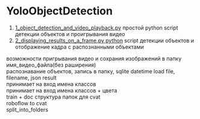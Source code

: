 # YoloObjectDetection

1. [1_object_detection_and_video_playback.py](https://github.com/mlarena/YoloObjectDetection/blob/main/1_object_detection_and_video_playback.py) простой python script детекции объектов и проигрывания видео  
2. [2_displaying_results_on_a_frame.py python](https://github.com/mlarena/YoloObjectDetection/blob/main/2_displaying_results_on_a_frame.py) script детекции объектов и отображение кадра с распознанными объектами 



возможности пригрывания видео и сохрания изображений в папку имя_видео_файла(без раширения)  
 распознавание объектов, запись в папку, sqlite datetime load file, filename, json result  
 принимает на вход имена классов  
 принимает на вход имена классов + цвета  
 train + doc структура папок для cvat  
 roboflow to cvat  
 split_into_folders   
